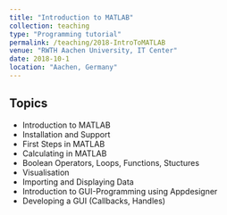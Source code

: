 ```yaml
---
title: "Introduction to MATLAB"
collection: teaching
type: "Programming tutorial"
permalink: /teaching/2018-IntroToMATLAB
venue: "RWTH Aachen University, IT Center"
date: 2018-10-1
location: "Aachen, Germany"
---
```


Topics
------

- Introduction to MATLAB
- Installation and Support
- First Steps in MATLAB
- Calculating in MATLAB
- Boolean Operators, Loops, Functions, Stuctures
- Visualisation 
- Importing and Displaying Data
- Introduction to GUI-Programming using Appdesigner
- Developing a GUI (Callbacks, Handles)



